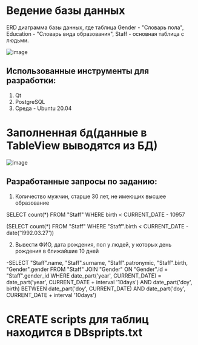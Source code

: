 # Ведение базы данных
ERD диаграмма базы данных, где таблица Gender - "Словарь пола", Education - "Словарь вида образования", Staff - основная таблица с людьми.


![image](https://sun9-86.userapi.com/s/v1/ig2/tk3y0qY4nLFgAQ1XOPAMmr-sJ-SybmEz5Aj8wYxj3XV9xYs7DA72_0_NRe2wVscd1N09asWUfk9gPC6HF2w1zZ86.jpg?size=530x509&quality=96&type=album)

## Использованные инструменты для разработки:

1. Qt
2. PostgreSQL
3. Среда - Ubuntu 20.04


# Заполненная бд(данные в TableView выводятся из БД)
![image](https://sun9-71.userapi.com/s/v1/ig2/nWx87Hi1NDoCp6VD7uBlu15kXf-Gg5CLYufTHtPjhr7VzNhh2V7RsMSrkZvgfgvgUB8teezbUNfrsUKt7BFwnYGY.jpg?size=799x556&quality=96&type=album?)

## Разработанные запросы по заданию:
1. Количество мужчин, старше 30 лет, не имеющих высшее образование


SELECT count(*) FROM "Staff" WHERE birth < CURRENT_DATE - 10957

(SELECT count(*) FROM "Staff" WHERE "Staff".birth < CURRENT_DATE - date('1992.03.27'))


2. Вывести ФИО, дата рождения, пол у людей, у которых день рождения в ближайшие 10 дней


-SELECT "Staff".name, "Staff".surname, "Staff".patronymic, "Staff".birth, "Gender".gender
FROM "Staff"
JOIN "Gender" ON "Gender".id = "Staff".gender_id
WHERE date_part('year', CURRENT_DATE) = date_part('year', CURRENT_DATE + interval '10days')
   AND date_part('doy', birth)
       BETWEEN date_part('doy', CURRENT_DATE) AND date_part('doy', CURRENT_DATE + interval '10days')
       
 # CREATE scripts для таблиц находится в DBspripts.txt

